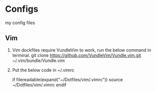 # Configs
my config files


## Vim

1. Vim dockfiles require VundleVim to work, run the below command in terminal.
	git clone https://github.com/VundleVim/Vundle.vim.git ~/.vim/bundle/Vundle.vim

2. Put the below code in ~/.vimrc

	if filereadable(expand("~/Dotfiles/vim/.vimrc")) 
		source ~/Dotfiles/vim/.vimrc 
	endif 

